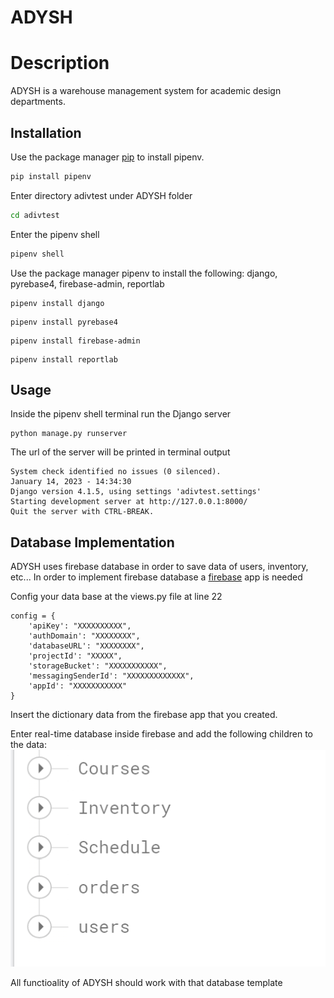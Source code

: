 # ADYSH

# Description

ADYSH is a warehouse management system for academic design departments.
## Installation

Use the package manager [pip](https://pip.pypa.io/en/stable/) to install pipenv.

```bash
pip install pipenv
```

Enter directory adivtest under ADYSH folder

```bash
cd adivtest
```
Enter the pipenv shell

```bash
pipenv shell
```

Use the package manager pipenv to install the following: django, pyrebase4, firebase-admin, reportlab

```pipenv
pipenv install django
```
```pipenv
pipenv install pyrebase4
```
```pipenv
pipenv install firebase-admin
```
```pipenv
pipenv install reportlab
```

## Usage
Inside the pipenv shell terminal run the Django server
```pipenv
python manage.py runserver
```
The url of the server will be printed in terminal output
```
System check identified no issues (0 silenced).
January 14, 2023 - 14:34:30
Django version 4.1.5, using settings 'adivtest.settings'
Starting development server at http://127.0.0.1:8000/
Quit the server with CTRL-BREAK.
```

## Database Implementation
ADYSH uses firebase database in order to save data of users, inventory, etc...
In order to implement firebase database a [firebase](https://firebase.google.com/) app is needed

Config your data base at the views.py file at line 22
```
config = {
    'apiKey': "XXXXXXXXXX",
    'authDomain': "XXXXXXXX",
    'databaseURL': "XXXXXXXX",
    'projectId': "XXXXX",
    'storageBucket': "XXXXXXXXXXX",
    'messagingSenderId': "XXXXXXXXXXXXX",
    'appId': "XXXXXXXXXXX"
}
```
Insert the dictionary data from the firebase app that you created.

Enter real-time database inside firebase and add the following children to the data:
![alttext](https://github.com/yovelnir/adysh/blob/main/dbexample.png?raw=true)

All functioality of ADYSH should work with that database template
